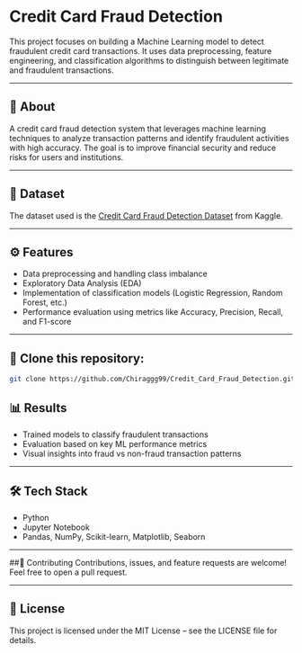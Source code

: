 # Credit Card Fraud Detection

This project focuses on building a Machine Learning model to detect fraudulent credit card transactions. It uses data preprocessing, feature engineering, and classification algorithms to distinguish between legitimate and fraudulent transactions.

---

## 📌 About
A credit card fraud detection system that leverages machine learning techniques to analyze transaction patterns and identify fraudulent activities with high accuracy. The goal is to improve financial security and reduce risks for users and institutions.

---

## 📂 Dataset
The dataset used is the [Credit Card Fraud Detection Dataset](https://www.kaggle.com/mlg-ulb/creditcardfraud) from Kaggle.  

---

## ⚙️ Features
- Data preprocessing and handling class imbalance  
- Exploratory Data Analysis (EDA)  
- Implementation of classification models (Logistic Regression, Random Forest, etc.)  
- Performance evaluation using metrics like Accuracy, Precision, Recall, and F1-score  

---

## 🚀 Clone this repository:
   ```bash
   git clone https://github.com/Chiraggg99/Credit_Card_Fraud_Detection.git
```
## 📊 Results
- Trained models to classify fraudulent transactions
- Evaluation based on key ML performance metrics
- Visual insights into fraud vs non-fraud transaction patterns
  
---

## 🛠 Tech Stack
- Python
- Jupyter Notebook
- Pandas, NumPy, Scikit-learn, Matplotlib, Seaborn
  
---
##🤝 Contributing
Contributions, issues, and feature requests are welcome! Feel free to open a pull request.

---

## 📜 License
This project is licensed under the MIT License – see the LICENSE file for details.



